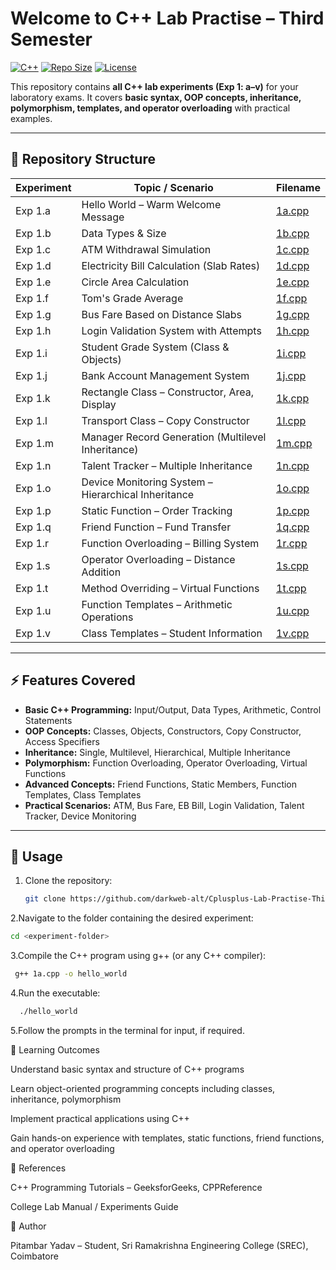 # Welcome to C++ Lab Practise – Third Semester

[![C++](https://img.shields.io/badge/Language-C%2B%2B-blue)](https://isocpp.org/) 
[![Repo Size](https://img.shields.io/github/repo-size/darkweb-alt/Cplusplus-Lab-Practise-Third-Sem)](https://github.com/darkweb-alt/Cplusplus-Lab-Practise-Third-Sem)
[![License](https://img.shields.io/badge/License-MIT-green)](https://opensource.org/licenses/MIT)

This repository contains **all C++ lab experiments (Exp 1: a–v)** for your laboratory exams. It covers **basic syntax, OOP concepts, inheritance, polymorphism, templates, and operator overloading** with practical examples.

---

## 📂 Repository Structure

| Experiment | Topic / Scenario | Filename |
|------------|----------------|----------|
| Exp 1.a | Hello World – Warm Welcome Message | [1a.cpp](https://github.com/darkweb-alt/Cplusplus-Lab-Practise-Third-Sem/blob/main/1a.cpp) |
| Exp 1.b | Data Types & Size | [1b.cpp](https://github.com/darkweb-alt/Cplusplus-Lab-Practise-Third-Sem/blob/main/1b.cpp) |
| Exp 1.c | ATM Withdrawal Simulation | [1c.cpp](https://github.com/darkweb-alt/Cplusplus-Lab-Practise-Third-Sem/blob/main/1c.cpp) |
| Exp 1.d | Electricity Bill Calculation (Slab Rates) | [1d.cpp](https://github.com/darkweb-alt/Cplusplus-Lab-Practise-Third-Sem/blob/main/1d.cpp) |
| Exp 1.e | Circle Area Calculation | [1e.cpp](https://github.com/darkweb-alt/Cplusplus-Lab-Practise-Third-Sem/blob/main/1e.cpp) |
| Exp 1.f | Tom's Grade Average | [1f.cpp](https://github.com/darkweb-alt/Cplusplus-Lab-Practise-Third-Sem/blob/main/1f.cpp) |
| Exp 1.g | Bus Fare Based on Distance Slabs | [1g.cpp](https://github.com/darkweb-alt/Cplusplus-Lab-Practise-Third-Sem/blob/main/1g.cpp) |
| Exp 1.h | Login Validation System with Attempts | [1h.cpp](https://github.com/darkweb-alt/Cplusplus-Lab-Practise-Third-Sem/blob/main/1h.cpp) |
| Exp 1.i | Student Grade System (Class & Objects) | [1i.cpp](https://github.com/darkweb-alt/Cplusplus-Lab-Practise-Third-Sem/blob/main/1i.cpp) |
| Exp 1.j | Bank Account Management System | [1j.cpp](https://github.com/darkweb-alt/Cplusplus-Lab-Practise-Third-Sem/blob/main/1j.cpp) |
| Exp 1.k | Rectangle Class – Constructor, Area, Display | [1k.cpp](https://github.com/darkweb-alt/Cplusplus-Lab-Practise-Third-Sem/blob/main/1k.cpp) |
| Exp 1.l | Transport Class – Copy Constructor | [1l.cpp](https://github.com/darkweb-alt/Cplusplus-Lab-Practise-Third-Sem/blob/main/1l.cpp) |
| Exp 1.m | Manager Record Generation (Multilevel Inheritance) | [1m.cpp](https://github.com/darkweb-alt/Cplusplus-Lab-Practise-Third-Sem/blob/main/1m.cpp) |
| Exp 1.n | Talent Tracker – Multiple Inheritance | [1n.cpp](https://github.com/darkweb-alt/Cplusplus-Lab-Practise-Third-Sem/blob/main/1n.cpp) |
| Exp 1.o | Device Monitoring System – Hierarchical Inheritance | [1o.cpp](https://github.com/darkweb-alt/Cplusplus-Lab-Practise-Third-Sem/blob/main/1o.cpp) |
| Exp 1.p | Static Function – Order Tracking | [1p.cpp](https://github.com/darkweb-alt/Cplusplus-Lab-Practise-Third-Sem/blob/main/1p.cpp) |
| Exp 1.q | Friend Function – Fund Transfer | [1q.cpp](https://github.com/darkweb-alt/Cplusplus-Lab-Practise-Third-Sem/blob/main/1q.cpp) |
| Exp 1.r | Function Overloading – Billing System | [1r.cpp](https://github.com/darkweb-alt/Cplusplus-Lab-Practise-Third-Sem/blob/main/1r.cpp) |
| Exp 1.s | Operator Overloading – Distance Addition | [1s.cpp](https://github.com/darkweb-alt/Cplusplus-Lab-Practise-Third-Sem/blob/main/1s.cpp) |
| Exp 1.t | Method Overriding – Virtual Functions | [1t.cpp](https://github.com/darkweb-alt/Cplusplus-Lab-Practise-Third-Sem/blob/main/1t.cpp) |
| Exp 1.u | Function Templates – Arithmetic Operations | [1u.cpp](https://github.com/darkweb-alt/Cplusplus-Lab-Practise-Third-Sem/blob/main/1u.cpp) |
| Exp 1.v | Class Templates – Student Information | [1v.cpp](https://github.com/darkweb-alt/Cplusplus-Lab-Practise-Third-Sem/blob/main/1v.cpp) |

---

## ⚡ Features Covered

- **Basic C++ Programming:** Input/Output, Data Types, Arithmetic, Control Statements  
- **OOP Concepts:** Classes, Objects, Constructors, Copy Constructor, Access Specifiers  
- **Inheritance:** Single, Multilevel, Hierarchical, Multiple Inheritance  
- **Polymorphism:** Function Overloading, Operator Overloading, Virtual Functions  
- **Advanced Concepts:** Friend Functions, Static Members, Function Templates, Class Templates  
- **Practical Scenarios:** ATM, Bus Fare, EB Bill, Login Validation, Talent Tracker, Device Monitoring  

---

## 📌 Usage

1. Clone the repository:
   ```bash
   git clone https://github.com/darkweb-alt/Cplusplus-Lab-Practise-Third-Sem.git

2.Navigate to the folder containing the desired experiment:
   ```bash
   cd <experiment-folder>
   ```
3.Compile the C++ program using g++ (or any C++ compiler):
  ```bash
   g++ 1a.cpp -o hello_world
  ```

4.Run the executable:
```bash
  ./hello_world
```
 
5.Follow the prompts in the terminal for input, if required.

📖 Learning Outcomes

Understand basic syntax and structure of C++ programs

Learn object-oriented programming concepts including classes, inheritance, polymorphism

Implement practical applications using C++

Gain hands-on experience with templates, static functions, friend functions, and operator overloading

🔗 References

C++ Programming Tutorials – GeeksforGeeks, CPPReference

College Lab Manual / Experiments Guide

📝 Author

Pitambar Yadav – Student, Sri Ramakrishna Engineering College (SREC), Coimbatore
